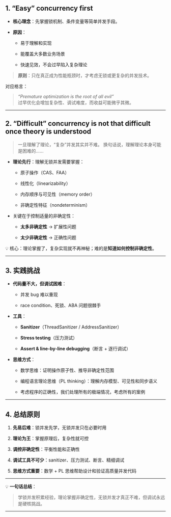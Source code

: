 ## 1\. “Easy” concurrency first

-   **核心理念**：先掌握锁机制、条件变量等简单并发手段。
    
-   **原因**：
    
    -   易于理解和实现
        
    -   能覆盖大多数业务场景
        
    -   快速见效，不会过早陷入复杂理论
        

> **原则**：只在真正成为性能瓶颈时，才考虑无锁或更复杂的并发技术。

对应格言：

> *“Premature optimization is the root of all evil”*  
> 过早优化会增加复杂性、调试难度，而收益可能微乎其微。

---

## 2\. “Difficult” concurrency is not that difficult once theory is understood
>一旦理解了理论，“复杂”并发其实并不难。  换句话说，理解理论本身可能是困难的……
-   **理论先行**：理解无锁并发需要掌握：
    
    -   原子操作（CAS、FAA）
        
    -   线性化（linearizability）
        
    -   内存顺序与可见性（memory order）
        
    -   非确定性特征（nondeterminism）
        
-   关键在于控制适量的非确定性：
    
    -   **太多非确定性** → 扩展性问题
        
    -   **太少非确定性** → 正确性问题
        

💡 核心：理论掌握了，复杂实现就不再神秘；难的是**知道如何控制非确定性**。

---

## 3\. 实践挑战

-   **代码量不大，但调试困难**：
    
    -   并发 bug 难以重现
        
    -   race condition、死锁、ABA 问题很棘手
        
-   **工具**：
    
    -   **Sanitizer**（ThreadSanitizer / AddressSanitizer）
        
    -   **Stress testing**（压力测试）
        
    -   **Assert & line-by-line debugging**（断言 + 逐行调试）
        
-   **思维方式**：
    
    -   数学思维：证明操作原子性、推导非确定性范围
        
    -   编程语言理论思维（PL thinking）：理解内存模型、可见性和同步语义

	- 考虑程序的正确性，我们处理所有的极端情况，考虑所有的案例

---

## 4\. 总结原则

1.  **先易后难**：锁并发先学，无锁并发只在必要时用
    
2.  **理论为王**：掌握原理后，复杂性就可控
    
3.  **调控非确定性**：平衡性能和正确性
    
4.  **调试工具不可少**：sanitizer、压力测试、断言、精细调试
    
5.  **思维方式重要**：数学 + PL 思维帮助设计和验证高质量并发代码
    

---

💡 **一句话总结**：

> 学锁并发积累经验，理论掌握非确定性，无锁并发才真正不难，但调试永远是硬核挑战。

---